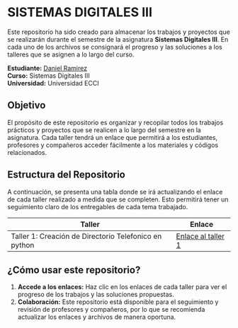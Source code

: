 # SISTEMAS DIGITALES III

Este repositorio ha sido creado para almacenar los trabajos y proyectos que se realizarán durante el semestre de la asignatura **Sistemas Digitales III**. En cada uno de los archivos se consignará el progreso y las soluciones a los talleres que se asignen a lo largo del curso.

**Estudiante:** [Daniel Ramirez](https://github.com/D4N1EL-R4M1R3Z)  
**Curso:** Sistemas Digitales III  
**Universidad:** Universidad ECCI

## Objetivo
El propósito de este repositorio es organizar y recopilar todos los trabajos prácticos y proyectos que se realicen a lo largo del semestre en la asignatura. Cada taller tendrá un enlace que permitirá a los estudiantes, profesores y compañeros acceder fácilmente a los materiales y códigos relacionados.

## Estructura del Repositorio

A continuación, se presenta una tabla donde se irá actualizando el enlace de cada taller realizado a medida que se completen. Esto permitirá tener un seguimiento claro de los entregables de cada tema trabajado.

| **Taller** | **Enlace** |
|------------|------------|
| Taller 1: Creación de Directorio Telefonico en python | [Enlace al taller 1](https://github.com/D4N1EL-R4M1R3Z/SISTEMAS-DIGITALES-III/tree/main/TALLER%201) |

## ¿Cómo usar este repositorio?

1. **Accede a los enlaces:** Haz clic en los enlaces de cada taller para ver el progreso de los trabajos y las soluciones propuestas.
2. **Colaboración:** Este repositorio está disponible para el seguimiento y revisión de profesores y compañeros, por lo que se recomienda actualizar los enlaces y archivos de manera oportuna.
